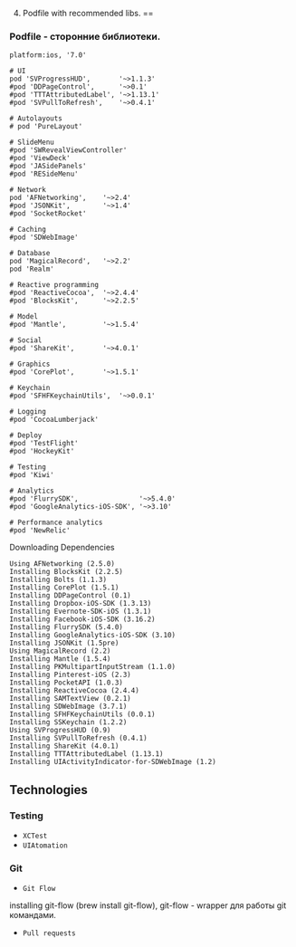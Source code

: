 4. Podfile with recommended libs.
==

### Podfile - сторонние библиотеки.

```pod
platform:ios, '7.0'

# UI
pod 'SVProgressHUD',       '~>1.1.3'
#pod 'DDPageControl',      '~>0.1'
#pod 'TTTAttributedLabel', '~>1.13.1'
#pod 'SVPullToRefresh',    '~>0.4.1'

# Autolayouts
# pod 'PureLayout'

# SlideMenu
#pod 'SWRevealViewController'
#pod 'ViewDeck'
#pod 'JASidePanels'
#pod 'RESideMenu'

# Network
pod 'AFNetworking',    '~>2.4'
#pod 'JSONKit',        '~>1.4'
#pod 'SocketRocket'

# Caching
#pod 'SDWebImage'

# Database
pod 'MagicalRecord',   '~>2.2'
pod 'Realm'

# Reactive programming
#pod 'ReactiveCocoa',  '~>2.4.4'
#pod 'BlocksKit',      '~>2.2.5'

# Model
#pod 'Mantle',         '~>1.5.4'

# Social
#pod 'ShareKit',       '~>4.0.1'

# Graphics
#pod 'CorePlot',       '~>1.5.1'

# Keychain
#pod 'SFHFKeychainUtils',  '~>0.0.1'

# Logging
#pod 'CocoaLumberjack'

# Deploy
#pod 'TestFlight'
#pod 'HockeyKit'

# Testing
#pod 'Kiwi'

# Analytics
#pod 'FlurrySDK',               '~>5.4.0'
#pod 'GoogleAnalytics-iOS-SDK', '~>3.10'

# Performance analytics
#pod 'NewRelic'
```

Downloading Dependencies
```
Using AFNetworking (2.5.0)
Installing BlocksKit (2.2.5)
Installing Bolts (1.1.3)
Installing CorePlot (1.5.1)
Installing DDPageControl (0.1)
Installing Dropbox-iOS-SDK (1.3.13)
Installing Evernote-SDK-iOS (1.3.1)
Installing Facebook-iOS-SDK (3.16.2)
Installing FlurrySDK (5.4.0)
Installing GoogleAnalytics-iOS-SDK (3.10)
Installing JSONKit (1.5pre)
Using MagicalRecord (2.2)
Installing Mantle (1.5.4)
Installing PKMultipartInputStream (1.1.0)
Installing Pinterest-iOS (2.3)
Installing PocketAPI (1.0.3)
Installing ReactiveCocoa (2.4.4)
Installing SAMTextView (0.2.1)
Installing SDWebImage (3.7.1)
Installing SFHFKeychainUtils (0.0.1)
Installing SSKeychain (1.2.2)
Using SVProgressHUD (0.9)
Installing SVPullToRefresh (0.4.1)
Installing ShareKit (4.0.1)
Installing TTTAttributedLabel (1.13.1)
Installing UIActivityIndicator-for-SDWebImage (1.2)
```

## Technologies

### Testing
* ```XCTest```
* ```UIAtomation```

### Git
* ```Git Flow```

installing git-flow (brew install git-flow),
git-flow - wrapper для работы git командами.

* ```Pull requests```








